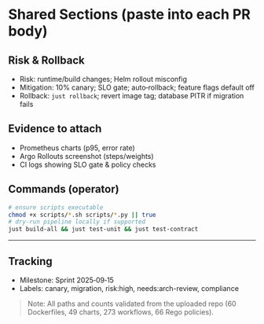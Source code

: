 # Shared Sections (paste into each PR body)

## Risk & Rollback

- Risk: runtime/build changes; Helm rollout misconfig
- Mitigation: 10% canary; SLO gate; auto‑rollback; feature flags default off
- Rollback: `just rollback`; revert image tag; database PITR if migration fails

## Evidence to attach

- Prometheus charts (p95, error rate)
- Argo Rollouts screenshot (steps/weights)
- CI logs showing SLO gate & policy checks

## Commands (operator)

```bash
# ensure scripts executable
chmod +x scripts/*.sh scripts/*.py || true
# dry-run pipeline locally if supported
just build-all && just test-unit && just test-contract
```

---

## Tracking

- Milestone: Sprint 2025‑09‑15
- Labels: canary, migration, risk:high, needs:arch-review, compliance

> Note: All paths and counts validated from the uploaded repo (60 Dockerfiles, 49 charts, 273 workflows, 66 Rego policies).
